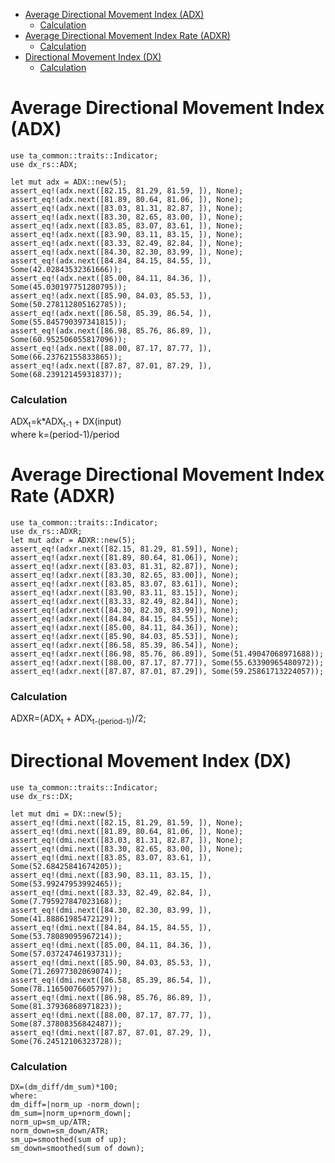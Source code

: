 <!-- START doctoc generated TOC please keep comment here to allow auto update -->
<!-- DON'T EDIT THIS SECTION, INSTEAD RE-RUN doctoc TO UPDATE -->


- [Average Directional Movement Index (ADX)](#average-directional-movement-index-adx)
    - [Calculation](#calculation)
- [Average Directional Movement Index Rate (ADXR)](#average-directional-movement-index-rate-adxr)
    - [Calculation](#calculation-1)
- [Directional Movement Index (DX)](#directional-movement-index-dx)
    - [Calculation](#calculation-2)

<!-- END doctoc generated TOC please keep comment here to allow auto update -->


<a name="adxmd"></a>

# Average Directional Movement Index (ADX)

```
use ta_common::traits::Indicator;
use dx_rs::ADX;

let mut adx = ADX::new(5);
assert_eq!(adx.next([82.15, 81.29, 81.59, ]), None);
assert_eq!(adx.next([81.89, 80.64, 81.06, ]), None);
assert_eq!(adx.next([83.03, 81.31, 82.87, ]), None);
assert_eq!(adx.next([83.30, 82.65, 83.00, ]), None);
assert_eq!(adx.next([83.85, 83.07, 83.61, ]), None);
assert_eq!(adx.next([83.90, 83.11, 83.15, ]), None);
assert_eq!(adx.next([83.33, 82.49, 82.84, ]), None);
assert_eq!(adx.next([84.30, 82.30, 83.99, ]), None);
assert_eq!(adx.next([84.84, 84.15, 84.55, ]), Some(42.02843532361666));
assert_eq!(adx.next([85.00, 84.11, 84.36, ]), Some(45.030197751280795));
assert_eq!(adx.next([85.90, 84.03, 85.53, ]), Some(50.278112805162785));
assert_eq!(adx.next([86.58, 85.39, 86.54, ]), Some(55.845790397341815));
assert_eq!(adx.next([86.98, 85.76, 86.89, ]), Some(60.952506055817096));
assert_eq!(adx.next([88.00, 87.17, 87.77, ]), Some(66.23762155833865));
assert_eq!(adx.next([87.87, 87.01, 87.29, ]), Some(68.23912145931837));
```
### Calculation

ADX<sub>t</sub>=k*ADX<sub>t-1</sub> + DX(input)  
where k=(period-1)/period


<a name="adxrmd"></a>

# Average Directional Movement Index Rate (ADXR)
```
use ta_common::traits::Indicator;
use dx_rs::ADXR;
let mut adxr = ADXR::new(5);
assert_eq!(adxr.next([82.15, 81.29, 81.59]), None);
assert_eq!(adxr.next([81.89, 80.64, 81.06]), None);
assert_eq!(adxr.next([83.03, 81.31, 82.87]), None);
assert_eq!(adxr.next([83.30, 82.65, 83.00]), None);
assert_eq!(adxr.next([83.85, 83.07, 83.61]), None);
assert_eq!(adxr.next([83.90, 83.11, 83.15]), None);
assert_eq!(adxr.next([83.33, 82.49, 82.84]), None);
assert_eq!(adxr.next([84.30, 82.30, 83.99]), None);
assert_eq!(adxr.next([84.84, 84.15, 84.55]), None);
assert_eq!(adxr.next([85.00, 84.11, 84.36]), None);
assert_eq!(adxr.next([85.90, 84.03, 85.53]), None);
assert_eq!(adxr.next([86.58, 85.39, 86.54]), None);
assert_eq!(adxr.next([86.98, 85.76, 86.89]), Some(51.49047068971688));
assert_eq!(adxr.next([88.00, 87.17, 87.77]), Some(55.63390965480972));
assert_eq!(adxr.next([87.87, 87.01, 87.29]), Some(59.25861713224057));
```

### Calculation
ADXR=(ADX<sub>t</sub> + ADX<sub>t-(period-1)</sub>)/2;

<a name="dxmd"></a>

# Directional Movement Index (DX)
```
use ta_common::traits::Indicator;
use dx_rs::DX;

let mut dmi = DX::new(5);
assert_eq!(dmi.next([82.15, 81.29, 81.59, ]), None);
assert_eq!(dmi.next([81.89, 80.64, 81.06, ]), None);
assert_eq!(dmi.next([83.03, 81.31, 82.87, ]), None);
assert_eq!(dmi.next([83.30, 82.65, 83.00, ]), None);
assert_eq!(dmi.next([83.85, 83.07, 83.61, ]), Some(52.68425841674205));
assert_eq!(dmi.next([83.90, 83.11, 83.15, ]), Some(53.99247953992465));
assert_eq!(dmi.next([83.33, 82.49, 82.84, ]), Some(7.795927847023168));
assert_eq!(dmi.next([84.30, 82.30, 83.99, ]), Some(41.88861985472129));
assert_eq!(dmi.next([84.84, 84.15, 84.55, ]), Some(53.78089095967214));
assert_eq!(dmi.next([85.00, 84.11, 84.36, ]), Some(57.03724746193731));
assert_eq!(dmi.next([85.90, 84.03, 85.53, ]), Some(71.26977302069074));
assert_eq!(dmi.next([86.58, 85.39, 86.54, ]), Some(78.11650076605797));
assert_eq!(dmi.next([86.98, 85.76, 86.89, ]), Some(81.37936868971823));
assert_eq!(dmi.next([88.00, 87.17, 87.77, ]), Some(87.37808356842487));
assert_eq!(dmi.next([87.87, 87.01, 87.29, ]), Some(76.24512106323728));
```
### Calculation
```
DX=(dm_diff/dm_sum)*100;
where:
dm_diff=|norm_up -norm_down|;
dm_sum=|norm_up+norm_down|;
norm_up=sm_up/ATR;
norm_down=sm_down/ATR;
sm_up=smoothed(sum of up);
sm_down=smoothed(sum of down);


```
